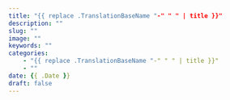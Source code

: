 ```yaml
---
title: "{{ replace .TranslationBaseName "-" " " | title }}"
description: ""
slug: ""
image: ""
keywords: ""
categories:
    - "{{ replace .TranslationBaseName "-" " " | title }}"
    - ""
date: {{ .Date }}
draft: false
---
```

